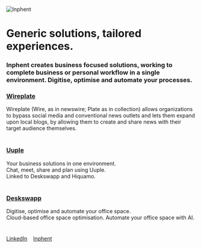 ![Inphent](https://inphent.com/assets/logo.png)


# Generic solutions, tailored experiences.

### Inphent creates business focused solutions, working to complete business or personal workflow in a single environment. Digitise, optimise and automate your processes.
### [Wireplate](https://wireplate.com/)
Wireplate (Wire, as in newswire; Plate as in collection) allows organizations to bypass social media and conventional news outlets and lets them expand upon local blogs, by allowing them to create and share news with their target audience themselves. <br>
<br>
### [Uuple](https://uuple.com/)
Your business solutions in one environment. <br>
Chat, meet, share and plan using Uuple. <br>
Linked to Deskswapp and Hiquamo. <br>
<br>
### [Deskswapp](https://deskswapp.com/)
Digitise, optimise and automate your office space. <br>
Cloud-based office space optimisation. Automate your office space with AI. <br>
#
[LinkedIn](https://www.linkedin.com/)&nbsp;&nbsp;&nbsp;&nbsp;[Inphent](https://inphent.com/)
